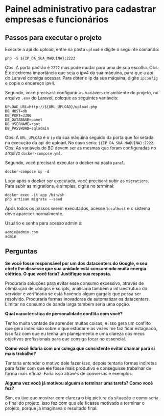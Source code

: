# Painel administrativo para cadastrar empresas e funcionários

## Passos para executar o projeto
Execute a api do upload, entre na pasta ```upload``` e digite o seguinte comando:

```
php -S ${IP_DA_SUA_MAQUINA}:2222
```

Obs: A porta padrão é ```2222``` mas pode mudar para uma de sua escolha.
Obs: É de extrema importância que seja o ipv4 da sua máquina, para que a api do Laravel consiga acessar. Para obter o ip da sua máquina, digite ```ipconfig``` e copie o endereço ipv4.

Segundo, você precisará configurar as variáveis de ambiente do projeto, no arquivo ```.env``` do Laravel, coloque as seguintes variáveis:

```
UPLOAD_URL=http://${URL_UPLOAD}/upload.php
DB_HOST=db
DB_PORT=3306
DB_DATABASE=panel
DB_USERNAME=root
DB_PASSWORD=sqladmin
```

Obs: A ```URL_UPLOAD``` é o ```ip``` da sua máquina seguido da porta que foi setada na execução da api de upload. No caso seria: ```${IP_DA_SUA_MAQUINA}:2222```.
Obs: As variáveis do BD devem ser as mesmas que foram configuradas no arquivo ```docker-compose.yml```.


Segundo, você precisará executar o docker na pasta ```panel```.

```
docker-compose up -d
```

Logo após o docker ser executado, você precisará subir as ```migrations```. Para subir as migrations, é simples, digite no terminal:

```
docker exec -it app /bin/sh
php artisan migrate --seed
```

Após todos os passos serem executados, acesse ```localhost``` e o sistema deve aparecer normalmente.

Usuário e senha para acesso admin é:
```
admin@admin.com
admin
```

## Perguntas 

**Se você fosse responsável por um dos datacenters do Google, e seu chefe lhe dissesse que sua unidade está consumindo muita energia elétrica. O que você faria? Justifique sua resposta.**

Procuraria soluções para evitar esse consumo excessivo, através de otimização de códigos e scripts, analisaria também a infraestrutura do servidor e verificaria se está havendo algum gargalo que possa ser resolvido. Procuraria formas inovadoras de automatizar os datacenters. Limitar no consumo de banda larga também seria uma opção.

**Qual característica de personalidade conflita com você?**

Tenho muita vontade de aprender muitas coisas, e isso gera um conflito que gera indecisão sobre o que estudar e as vezes me faz ficar estagnado, isso faz com que eu tenha um planejamento e uma clareza dos meus objetivos profissionais para que consiga focar no essencial.

**Como você lidaria com um colega que consistente evitar chamar para si mais trabalho?**

Tentaria entender o motivo dele fazer isso, depois tentaria formas indiretas para fazer com que ele fosse mais produtivo e conseguisse trabalhar de forma mais eficaz. Faria isso através de conversas e exemplos.

**Alguma vez você já motivou alguém a terminar uma tarefa? Como você fez?**

Sim, eu tive que mostrar com clareza o big picture da situação e como seria o final do projeto, isso fez com que ele ficasse motivado a terminar o projeto, porque já imaginava o resultado final.